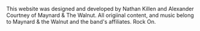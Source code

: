 This website was designed and developed by Nathan Killen and Alexander Courtney of Maynard & The Walnut. All origiinal content, and music belong to Maynard & the Walnut and the band's affiliates. Rock On.